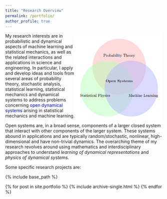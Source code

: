 ```yaml
---
title: "Research Overview"
permalink: /portfolio/
author_profile: true
---
```


<img src="principle.png" width="280" height="280" style="float:right">
My research interests are in probabilistic and dynamical aspects of machine learning and statistical mechanics, as well as the related interactions and applications in science and engineering. In particular, I apply and develop ideas and tools from several areas of probability theory, stochastic analysis, statistical learning, statistical mechanics and dynamical systems to address problems concerning <font color="blue">open dynamical systems</font> arising in statistical mechanics and machine learning. <br>

Open systems are, in a broad sense, components of a larger closed system that interact with other components of the larger system. These systems abound in applications and are typically random/stochastic, nonlinear, high-dimensional and have non-trivial dynamics. The overarching theme of my research revolves around using mathematics and interdisciplinary approaches to understand <i>learning of dynamical representations</i> and <i>physics of dynamical systems</i>. <br>

Some specific research projects are: <br>

{% include base_path %}


{% for post in site.portfolio %}
  {% include archive-single.html %}
{% endfor %}
 



